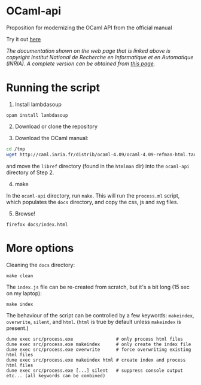 # OCaml-api

Proposition for modernizing the OCaml API from the official manual

Try it out [here](https://sanette.github.io/ocaml-api/)


_The documentation shown on the web page that is linked above is
copyright Institut National de Recherche en Informatique et en
Automatique (INRIA). A complete version can be obtained from
[this page](http://caml.inria.fr/pub/docs/manual-ocaml/)._

# Running the script

1. Install lambdasoup

```opam install lambdasoup```

2. Download or clone the repository

3. Download the OCaml manual:

```bash
cd /tmp
wget http://caml.inria.fr/distrib/ocaml-4.09/ocaml-4.09-refman-html.tar.gz
```

and move the `libref` directory (found in the `htmlman` dir) into the
`ocaml-api` directory of Step 2.

4. make

In the `ocaml-api` directory, run `make`.  This will run the
`process.ml` script, which populates the `docs` directory, and copy
the css, js and svg files.


5. Browse!

`firefox docs/index.html`

# More options

Cleaning the `docs` directory:

```make clean```

The `index.js` file can be re-created from scratch, but it's a bit
long (15 sec on my laptop):

```make index```

The behaviour of the script can be controlled by a few keywords:
`makeindex`, `overwrite`, `silent`, and `html`. (`html` is true by
default unless `makeindex` is present.)

```
dune exec src/process.exe                # only process html files
dune exec src/process.exe makeindex      # only create the index file
dune exec src/process.exe overwrite      # force overwriting existing html files
dune exec src/process.exe makeindex html # create index and process html files
dune exec src/process.exe [...] silent   # suppress console output
etc... (all keywords can be combined)
```
